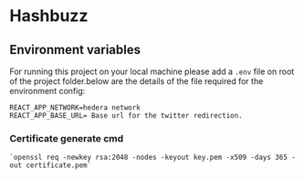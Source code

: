 # Hashbuzz

## Environment variables
For running this project on your local machine please add a `.env` file on root of the project folder.below are the details of the file required for the environment config:

    REACT_APP_NETWORK=hedera network
    REACT_APP_BASE_URL= Base url for the twitter redirection.

### Certificate generate cmd
    `openssl req -newkey rsa:2048 -nodes -keyout key.pem -x509 -days 365 -out certificate.pem`